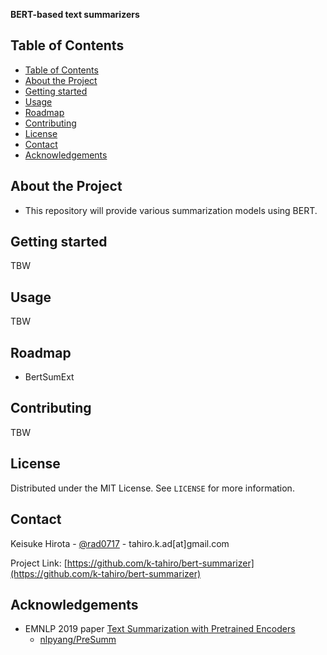 **BERT-based text summarizers**

## Table of Contents

- [Table of Contents](#table-of-contents)
- [About the Project](#about-the-project)
- [Getting started](#getting-started)
- [Usage](#usage)
- [Roadmap](#roadmap)
- [Contributing](#contributing)
- [License](#license)
- [Contact](#contact)
- [Acknowledgements](#acknowledgements)

## About the Project

- This repository will provide various summarization models using BERT.

## Getting started

TBW

## Usage

TBW

## Roadmap

- BertSumExt

## Contributing

TBW

## License

Distributed under the MIT License. See `LICENSE` for more information.

## Contact

Keisuke Hirota - [@rad0717](https://twitter.com/rad0717) - tahiro.k.ad[at]gmail.com

Project Link: [https://github.com/k-tahiro/bert-summarizer](https://github.com/k-tahiro/bert-summarizer)

## Acknowledgements

- EMNLP 2019 paper [Text Summarization with Pretrained Encoders](https://arxiv.org/abs/1908.08345)
  - [nlpyang/PreSumm](https://github.com/nlpyang/PreSumm)
